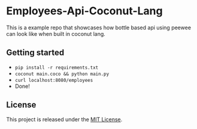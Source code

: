 # Employees-Api-Coconut-Lang

This is a example repo that showcases how bottle based api using peewee can look like when built in coconut lang.

## Getting started

- `pip install -r requirements.txt`
- `coconut main.coco && python main.py`
- `curl localhost:8080/employees`
- Done!


## License

This project is released under the [MIT License](http://www.opensource.org/licenses/MIT).
